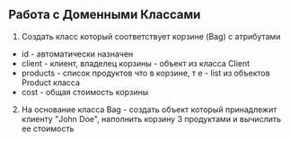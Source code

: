 ## Работа с Доменными Классами 

1. Создать класс который соответствует корзине (Bag) с атрибутами 
  - id - автоматически назначен
  - client - клиент, владелец корзины - объект из класса Client
  - products - список продуктов что в корзине, т е - list из объектов Product класса
  - cost - общая стоимость корзины
  

2. На основание класса Bag - создать объект который принадлежит клиенту "John Doe", наполнить корзину 3 продуктами и вычислить ее стоимость
